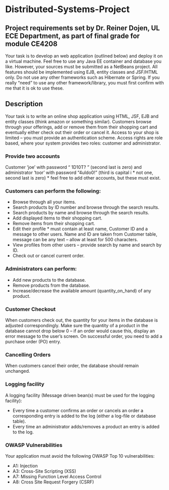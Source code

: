 # Distributed-Systems-Project
## Project requirements set by Dr. Reiner Dojen, UL ECE Department, as part of final grade for module CE4208

Your task is to develop an web application (outlined below) and deploy it on a virtual machine. Feel
free to use any Java EE container and database you like. However, your sources must be submitted as
a NetBeans project. All features should be implemented using EJB, entity classes and JSF/HTML only.
Do not use any other frameworks such as Hibernate or Spring. If you really “need” to use any other
framework/library, you must first confirm with me that it is ok to use these.

## Description
Your task is to write an online shop application using HTML, JSF, EJB and entity classes (think amazon
or something similar). Customers browse through your offerings, add or remove them from their
shopping cart and eventually either check out their order or cancel it. Access to your shop is limited –
you must provide an authentication scheme. Access rights are role based, where your system provides
two roles: customer and administrator.

### Provide two accounts
Customer ‘joe’ with password “ 1D10T? ” (second last is zero) and
administrator ‘toor’ with password “4uIdo0!” (third is capital i * not one, second last is zero) * feel
free to add other accounts, but these must exist.

### Customers can perform the following:
* Browse through all your items.
* Search products by ID number and browse through the search results.
* Search products by name and browse through the search results.
* Add displayed items to their shopping cart.
* Remove items from their shopping cart.
* Edit their profile * must contain at least name, Customer ID and a message to other users.
Name and ID are taken from Customer table, message can be any text – allow at least for
500 characters.
* View profiles from other users – provide search by name and search by ID.
* Check out or cancel current order.

### Administrators can perform:
* Add new products to the database.
* Remove products from the database.
* Increase/decrease the available amount (quantity_on_hand) of any product.

### Customer Checkout
When customers check out, the quantity for your items in the database is adjusted
correspondingly. Make sure the quantity of a product in the database cannot drop below 0 – if an
order would cause this, display an error message to the user’s screen. On successful order, you
need to add a purchase order (PO) entry.

### Cancelling Orders
When customers cancel their order, the database should remain unchanged.

### Logging facility
A logging facility (Message driven bean(s) must be used for the logging facility):
* Every time a customer confirms an order or cancels an order a corresponding entry is
  added to the log (either a log-file or database table).
* Every time an administrator adds/removes a product an entry is added to the log.

### OWASP Vulnerabilities
Your application must avoid the following OWASP Top 10 vulnerabilities:
* A1: Injection
* A3: Cross-Site Scripting (XSS)
* A7: Missing Function Level Access Control
* A8: Cross Site Request Forgery (CSRF)
